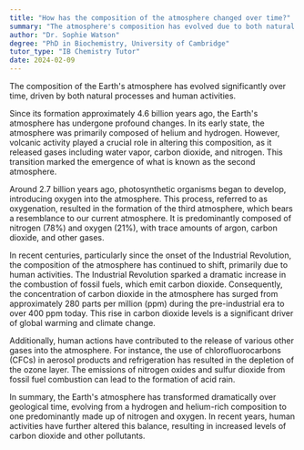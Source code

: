 ```yaml
---
title: "How has the composition of the atmosphere changed over time?"
summary: "The atmosphere's composition has evolved due to both natural processes and human activities, highlighting significant changes over time."
author: "Dr. Sophie Watson"
degree: "PhD in Biochemistry, University of Cambridge"
tutor_type: "IB Chemistry Tutor"
date: 2024-02-09
---
```


The composition of the Earth's atmosphere has evolved significantly over time, driven by both natural processes and human activities.

Since its formation approximately $4.6$ billion years ago, the Earth's atmosphere has undergone profound changes. In its early state, the atmosphere was primarily composed of helium and hydrogen. However, volcanic activity played a crucial role in altering this composition, as it released gases including water vapor, carbon dioxide, and nitrogen. This transition marked the emergence of what is known as the second atmosphere.

Around $2.7$ billion years ago, photosynthetic organisms began to develop, introducing oxygen into the atmosphere. This process, referred to as oxygenation, resulted in the formation of the third atmosphere, which bears a resemblance to our current atmosphere. It is predominantly composed of nitrogen ($78\%$) and oxygen ($21\%$), with trace amounts of argon, carbon dioxide, and other gases.

In recent centuries, particularly since the onset of the Industrial Revolution, the composition of the atmosphere has continued to shift, primarily due to human activities. The Industrial Revolution sparked a dramatic increase in the combustion of fossil fuels, which emit carbon dioxide. Consequently, the concentration of carbon dioxide in the atmosphere has surged from approximately $280$ parts per million (ppm) during the pre-industrial era to over $400$ ppm today. This rise in carbon dioxide levels is a significant driver of global warming and climate change.

Additionally, human actions have contributed to the release of various other gases into the atmosphere. For instance, the use of chlorofluorocarbons (CFCs) in aerosol products and refrigeration has resulted in the depletion of the ozone layer. The emissions of nitrogen oxides and sulfur dioxide from fossil fuel combustion can lead to the formation of acid rain.

In summary, the Earth's atmosphere has transformed dramatically over geological time, evolving from a hydrogen and helium-rich composition to one predominantly made up of nitrogen and oxygen. In recent years, human activities have further altered this balance, resulting in increased levels of carbon dioxide and other pollutants.
    